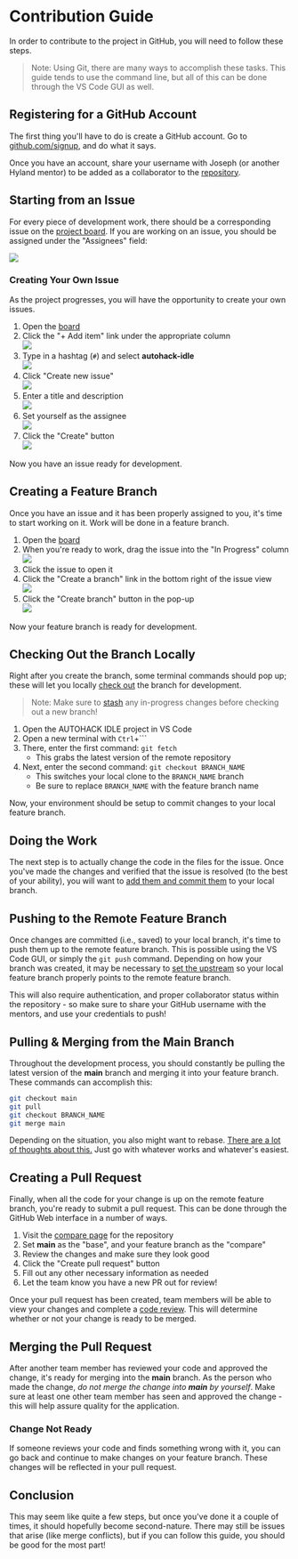 # Contribution Guide
In order to contribute to the project in GitHub, you will need to follow these steps.

>Note: Using Git, there are many ways to accomplish these tasks. This guide tends to use the command line, but all of this can be done through the VS Code GUI as well.

## Registering for a GitHub Account
The first thing you'll have to do is create a GitHub account. Go to [github.com/signup](https://github.com/signup/), and do what it says.

Once you have an account, share your username with Joseph (or another Hyland mentor) to be added as a collaborator to the [repository](https://github.com/hto-projects/autohack-idle).

## Starting from an Issue
For every piece of development work, there should be a corresponding issue on the [project board](https://github.com/orgs/hto-projects/projects/5). If you are working on an issue, you should be assigned under the "Assignees" field:

![](Assets/GitHubIssueAssignee.png)

### Creating Your Own Issue
As the project progresses, you will have the opportunity to create your own issues.

1. Open the [board](https://github.com/orgs/hto-projects/projects/5)
1. Click the "+ Add item" link under the appropriate column  
    ![](Assets/GitHubBoardAddItem.png)
1. Type in a hashtag (`#`) and select **autohack-idle**  
    ![](Assets/GitHubBoardSelectRepo.png)
1. Click "Create new issue"  
    ![](Assets/GitHubBoardCreateIssue.png)
1. Enter a title and description  
    ![](Assets/GitHubBoardIssueTitleDescription.png)
1. Set yourself as the assignee  
    ![](Assets/GitHubBoardIssueAssignee.png)
1. Click the "Create" button  
    ![](Assets/GitHubBoardIssueCreate.png)

Now you have an issue ready for development.

## Creating a Feature Branch
Once you have an issue and it has been properly assigned to you,  it's time to start working on it. Work will be done in a feature branch.

1. Open the [board](https://github.com/orgs/hto-projects/projects/5)
1. When you're ready to work, drag the issue into the "In Progress" column  
    ![](Assets/GitHubBoardMoveToInProgress.png)
1. Click the issue to open it
1. Click the "Create a branch" link in the bottom right of the issue view  
    ![](Assets/GitHubIssueCreateBranch.png)
1. Click the "Create branch" button in the pop-up  
    ![](Assets/GitHubIssueBranchCreate.png)

Now your feature branch is ready for development.

## Checking Out the Branch Locally
Right after you create the branch, some terminal commands should pop up; these will let you locally [check out](https://www.atlassian.com/git/tutorials/using-branches/git-checkout) the branch for development.

>Note: Make sure to [stash](https://www.atlassian.com/git/tutorials/saving-changes/git-stash) any in-progress changes before checking out a new branch!

1. Open the AUTOHACK IDLE project in VS Code
1. Open a new terminal with `Ctrl`+`\``
1. There, enter the first command: `git fetch`  
    - This grabs the latest version of the remote repository
1. Next, enter the second command: `git checkout BRANCH_NAME`  
    - This switches your local clone to the `BRANCH_NAME` branch
    - Be sure to replace `BRANCH_NAME` with the feature branch name

Now, your environment should be setup to commit changes to your local feature branch.

## Doing the Work
The next step is to actually change the code in the files for the issue. Once you've made the changes and verified that the issue is resolved (to the best of your ability), you will want to [add them and commit them](https://www.atlassian.com/git/tutorials/saving-changes) to your local branch.

## Pushing to the Remote Feature Branch
Once changes are committed (i.e., saved) to your local branch, it's time to push them up to the remote feature branch. This is possible using the VS Code GUI, or simply the `git push` command. Depending on how your branch was created, it may be necessary to [set the upstream](https://stackoverflow.com/questions/18031946/when-doing-a-git-push-what-does-set-upstream-do) so your local feature branch properly points to the remote feature branch.

This will also require authentication, and proper collaborator status within the repository - so make sure to share your GitHub username with the mentors, and use your credentials to push!

## Pulling & Merging from the Main Branch
Throughout the development process, you should constantly be pulling the latest version of the **main** branch and merging it into your feature branch. These commands can accomplish this:

```bash
git checkout main
git pull
git checkout BRANCH_NAME
git merge main
```

Depending on the situation, you also might want to rebase. [There are a lot of thoughts about this.](https://stackoverflow.com/questions/804115/when-do-you-use-git-rebase-instead-of-git-merge) Just go with whatever works and whatever's easiest.

## Creating a Pull Request
Finally, when all the code for your change is up on the remote feature branch, you're ready to submit a pull request. This can be done through the GitHub Web interface in a number of ways.

1. Visit the [compare page](https://github.com/hto-projects/autohack-idle/compare) for the repository
1. Set **main** as the "base", and your feature branch as the "compare"
1. Review the changes and make sure they look good
1. Click the "Create pull request" button
1. Fill out any other necessary information as needed
1. Let the team know you have a new PR out for review!

Once your pull request has been created, team members will be able to view your changes and complete a [code review](https://en.wikipedia.org/wiki/Code_review). This will determine whether or not your change is ready to be merged.

## Merging the Pull Request
After another team member has reviewed your code and approved the change, it's ready for merging into the **main** branch. As the person who made the change, _do not merge the change into **main** by yourself_. Make sure at least one other team member has seen and approved the change - this will help assure quality for the application.

### Change Not Ready
If someone reviews your code and finds something wrong with it, you can go back and continue to make changes on your feature branch. These changes will be reflected in your pull request.

## Conclusion
This may seem like quite a few steps, but once you've done it a couple of times, it should hopefully become second-nature. There may still be issues that arise (like merge conflicts), but if you can follow this guide, you should be good for the most part!
